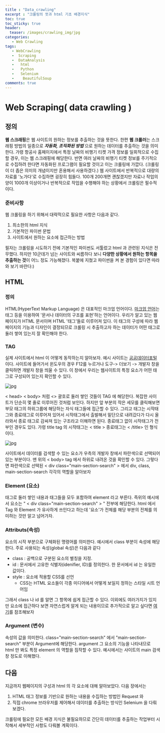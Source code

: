 ```yaml
---
title : "Data_crawling"
excerpt : "크롤링의 뜻과 html 기초 배경지식"
toc: true
toc_sticky: true
header:
  teaser: /images/crawling_img/jpg
categories:
   - Web Crawling
tags:
   - WebCrawling
   -  Scraping
   -  DataAnalysis
   -   html
   -   Python
   -   Selenium
   -    BeautifulSoup
comments: true
---
```



# Web Scraping( data crawling )
## 정의
**웹 스크래핑**은 웹 사이트의 원하는 정보를 추출하는 것을 뜻한다. 한편 **웹 크롤러**는 스크래핑 방법의 일종으로 ***자동화, 조직화된 방법*** 으로 원하는 데이터를 추출하는 것을 의미한다. 가령 항공사 홈페이지에서 특정 날짜의 비행기 티켓 가격 정보를 일회적으로 수집할 경우, 이는 웹 스크래핑에 해당한다. 반면 여러 날짜의 비행기 티켓 정보를 주기적으로 수집하려 한다면 자동화된 프로그램이 필요할 것이고 이는 크롤링에 가깝다. (크롤링이 더 좁은 의미의 개념이지만 혼용해서 사용하겠다.)
웹 사이트에서 반복적으로 대량의 자료를 '노가다'로 수집하면 굉장히 힘들다. 100개 200개면 괜찮겠지만 자료나 작업의 양이 1000개 이상이거나 반복적으로 작업을 수행해야 하는 상황에서 크롤링은 필수적이다. 

### 준비사항

웹 크롤링을 하기 위해서 대략적으로 필요한 사항은 다음과 같다.
 1. 최소한의 html 지식
 2. 기본적인 파이썬 문법
 3. 사이트에서 원하는 요소에 접근하는 방법
 
 필자는 크롤링을 시도하기 전에 기본적인 파이썬도 서툴렀고 html 과 관련된 지식은 전무했다. 하지만 10군데가 넘는 사이트와 씨름하다 보니 **다양한 상황에서 원하는 항목을 추출하는 것**이 어느 정도 가능해졌다.  복붙에 지쳤고 파이썬을 켜 본 경험이 있다면 따라와 보기 바란다:)
 
## HTML
### 정의
HTML(HyperText Markup Language) 은 대표적인 마크업 언어이다. [마크업 언어](https://ko.wikipedia.org/wiki/%EB%A7%88%ED%81%AC%EC%97%85_%EC%96%B8%EC%96%B4)는 태그 등을 이용하여 '문서나 데이터의 구조를 표현'하는 언어이다.  우리가 알고 있는 웹 페이지가 HTML 문서이며 HTML '태그'들로 이루어져 있다. 이 태그의 구성에 따라 웹페이지의 기능과 디자인이 결정되므로 크롤링 시 추출하고자 하는 데이터가 어떤 태그로 둘러 쌓여 있는지 잘 확인해야 한다.
### TAG
실제 사이트에서 html 이 어떻게 동작하는지 알아보자. 예시 사이트는 [공공데이터포털](https://www.data.go.kr/index.do)이다.  사이트에 들어가서 윈도우의 경우 F12를 누르거나 도구-> 더보기 -> 개발자 창을 클릭하면 개발자 창을 띄울 수 있다.  이 창에서 우리는 웹사이트의 특정 요소가 어떤 태그로 구성되어 있는지 확인할 수 있다. 

![jpg](http://soungwoolee.github.io/images/html_tag.jpg)


< head> < body>  처럼  <> 괄호로 둘러 쌓인 것들이 TAG 에 해당한다. 복잡한 사이트가 단순히 몇 줄로 이루어진 것처럼 보인다. 하지만  앞 부분의 작은 세모를 클릭해보면 부모 태그의 하위그룹에 해당하는 자식 태그들에 접근할 수 있다.  그리고 태그는 시작태그와 종료태그로 이루어져 있어서 시작태그에서 출발해서 밑단으로 내려갔다가 다시 올라와서 종료 태그로 감싸져 있는 구조라고 이해하면 된다.  종료태그 없이 시작태그가 전부인 경우도 있다. 가령 title tag 의 시작태그는 < title > 종료태그는 < /title> 인 형식이다.

![jpg](http://soungwoolee.github.io/images/html_tag_2.jpg)

사이트에서 데이터를 검색할 수 있는 요소가 우측의 개발자 창에서 파란색으로 선택되어 있는 부분이다. 맨 위의 < body> tag 에서 하위로 내려온 것을 확인할 수 있다. 그렇다면 파란색으로 선택된 < div class="main-section-search" > 에서 div, class, main-section-search 각각의 역할을 알아보자

### Element (요소)
태그로 둘러 쌓인 내용과 태그들을 모두 포함하여 element 라고 부른다. 즉위의 예시에서 요소는 " < div class="main-section-search" > " 전부에 해당한다. html 에서 Tag 와 Element 가 유사하게 쓰인다고 하는데 '요소'가 전체를 해당 부분의 전체를 의미하는 것만 알고 넘어가자.

### Attributs(속성)
요소의 시작 부분으로 구체화된 명령어를 의미한다.  예시에서 class 부분이 속성에 해당한다. 주로 사용되는 속성(global 속성)은 다음과 같다 
-  class : 공백으로 구분된 요소의 별칭을 지정.
-  id : 문서에서 고유한 식별자(idenifier, ID)를 정의한다. 한 문서에서 id 는 유일한 값이다.
- style : 요소에 적용할 CSS를 선언
	- CSS는 HTML 요소들이 각종 미디어에서 어떻게 보일지 정하는 스타일 시트 언어임

그래서 class 나 id 를 알면 그 항목에 쉽게 접근할 수 있다.
이외에도 여러가지가 있지만 요소에 접근하다 보면 자연스럽게 알게 되는 내용이므로 추가적으로 알고 싶다면 [여기](https://heropy.blog/2019/05/26/html-elements/)를 참조해보자

### Argument (변수)
속성의 값을 의미한다.  class="main-section-search" 에서 "main-section-search" 부분이 Argument에 해당한다. argument 그 요소의 기능을 나타내므로 html 만 봐도 특정 element 의 역할을 짐작할 수 있다. 예시에서는 사이트의 main 검색창 정도로 이해했다.

## 다음

지금까지 웹페이지의 구성과 html 의 각 요소에 대해 알아보았다. 다음 장에서는 
 1.  HTML 태그 정보를 기반으로 원하는 내용을 수집하는 방법인 Request 와
 2. 직접 chrome 브라우저를 제어해서 데이터를 추출하는 방식인 Selenium 을 다뤄보겠다.

크롤링에 필요한 모든 배경 지식은 불필요하므로 간단히 데이터를 추출하는 작업부터 시작해서 세부적인 사항도 다뤄볼 계획이다.


